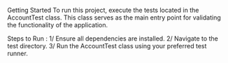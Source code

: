 Getting Started
To run this project, execute the tests located in the AccountTest class. This class serves as the main entry point for validating the functionality of the application.

Steps to Run :
1/ Ensure all dependencies are installed.
2/ Navigate to the test directory.
3/ Run the AccountTest class using your preferred test runner.
